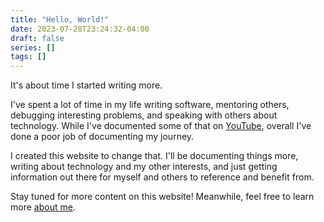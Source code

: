 ```yaml
---
title: "Hello, World!"
date: 2023-07-28T23:24:32-04:00
draft: false
series: []
tags: []
---
```


It's about time I started writing more.

<!--more-->

I've spent a lot of time in my life writing software, mentoring others,
debugging interesting problems, and speaking with others about technology. While
I've documented some of that on
[YouTube](https://www.youtube.com/channel/UC7los1CzimITtvYjOQFqyrQ), overall
I've done a poor job of documenting my journey.

I created this website to change that. I'll be documenting things more, writing
about technology and my other interests, and just getting information out there
for myself and others to reference and benefit from.

Stay tuned for more content on this website! Meanwhile, feel free to learn more
[about me](/about).
